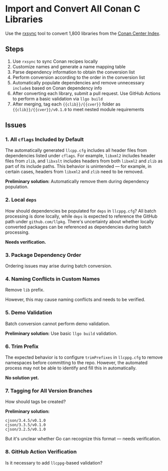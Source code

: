 # Import and Convert All Conan C Libraries

Use the [rxsync](https://github.com/goplus/rxsync) tool to convert 1,800 libraries from the [Conan Center Index](https://github.com/conan-io/conan-center-index/tree/master/recipes).

## Steps

1. Use `rxsync` to sync Conan recipes locally
2. Customize names and generate a name mapping table
3. Parse dependency information to obtain the conversion list
4. Perform conversion according to the order in the conversion list
5. Automatically populate dependencies and remove unnecessary `include`s based on Conan dependency info
6. After converting each library, submit a pull request. Use GitHub Actions to perform a basic validation via `llgo build`
7. After merging, tag each `{{clib}}/{{cver}}` folder as `{{clib}}/{{cver}}/v0.1.0` to meet nested module requirements

## Issues

### 1. All `cflags` Included by Default

The automatically generated `llcpp.cfg` includes all header files from dependencies listed under `cflags`. For example, `libxml2` includes header files from `zlib`, and `libxslt` includes headers from both `libxml2` and `zlib` as part of its include paths. This behavior is unintended — for example, in certain cases, headers from `libxml2` and `zlib` need to be removed.

**Preliminary solution:** Automatically remove them during dependency population.

### 2. Local `deps`

How should dependencies be populated for `deps` in `llcppg.cfg`? All batch processing is done locally, while `deps` is expected to reference the GitHub path under `github.com/llpkg`. There's uncertainty about whether locally converted packages can be referenced as dependencies during batch processing.

**Needs verification.**

### 3. Package Dependency Order

Ordering issues may arise during batch conversion.

### 4. Naming Conflicts in Custom Names

Remove `lib` prefix.

However, this may cause naming conflicts and needs to be verified.

### 5. Demo Validation

Batch conversion cannot perform demo validation.

**Preliminary solution:** Use basic `llgo build` validation.

### 6. Trim Prefix

The expected behavior is to configure `trimPrefixes` in `llcppg.cfg` to remove namespaces before committing to the repo.
However, the automated process may not be able to identify and fill this in automatically.

**No solution yet.**

### 7. Tagging for All Version Branches

How should tags be created?

**Preliminary solution:**
```
cjson/3.4.5/v0.1.0
cjson/3.3.5/v0.1.0
cjson/3.2.5/v0.1.0
```

But it's unclear whether Go can recognize this format — needs verification.

### 8. GitHub Action Verification

Is it necessary to add `llcppg`-based validation?
